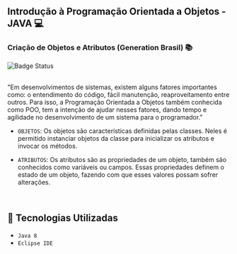 ## Introdução à Programação Orientada a Objetos - JAVA :computer:
### Criação de Objetos e Atributos (Generation Brasil) :books:

![Badge Status](http://img.shields.io/static/v1?label=STATUS&message=CONCLUÍDO&color=GREEN&style=for-the-badge)

<br>
"Em desenvolvimentos de sistemas, existem alguns fatores importantes como: o entendimento do código, fácil manutenção, reaproveitamento entre outros. 
Para isso, a Programação Orientada a Objetos também conhecida como POO, tem a intenção de ajudar nesses fatores, dando tempo e agilidade no desenvolvimento de um sistema para o programador."

- `OBJETOS`: Os objetos são características definidas pelas classes. Neles é permitido instanciar objetos da classe para inicializar os atributos e invocar os métodos.

- `ATRIBUTOS`: Os atributos são as propriedades de um objeto, também são conhecidos como variáveis ou campos. Essas propriedades definem o estado de um objeto, fazendo com que esses valores possam sofrer alterações.

<br>

## :wrench: Tecnologias Utilizadas 
- `Java 8`
- `Eclipse IDE`
